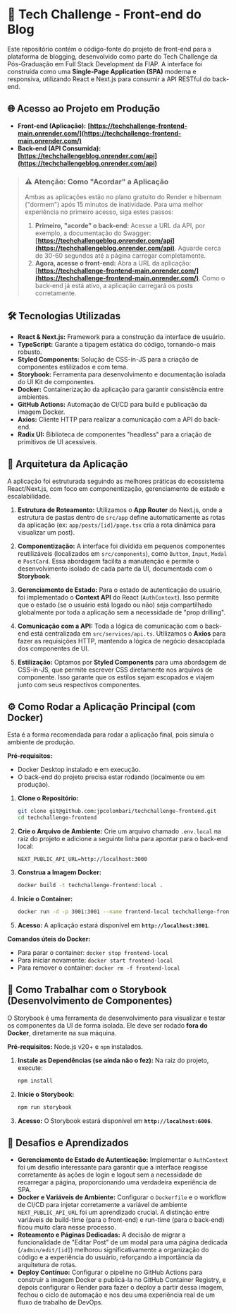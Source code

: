 # 🚀 Tech Challenge - Front-end do Blog

Este repositório contém o código-fonte do projeto de front-end para a plataforma de blogging, desenvolvido como parte do Tech Challenge da Pós-Graduação em Full Stack Development da FIAP. A interface foi construída como uma **Single-Page Application (SPA)** moderna e responsiva, utilizando React e Next.js para consumir a API RESTful do back-end.

## 🌐 Acesso ao Projeto em Produção

* **Front-end (Aplicação):** **[https://techchallenge-frontend-main.onrender.com/](https://techchallenge-frontend-main.onrender.com/)**
* **Back-end (API Consumida):** **[https://techchallengeblog.onrender.com/api](https://techchallengeblog.onrender.com/api)**

> ### ⚠️ Atenção: Como "Acordar" a Aplicação
>
> Ambas as aplicações estão no plano gratuito do Render e hibernam ("dormem") após 15 minutos de inatividade. Para uma melhor experiência no primeiro acesso, siga estes passos:
>
> 1.  **Primeiro, "acorde" o back-end:** Acesse a URL da API, por exemplo, a documentação do Swagger: **[https://techchallengeblog.onrender.com/api](https://techchallengeblog.onrender.com/api)**. Aguarde cerca de 30-60 segundos até a página carregar completamente.
> 2.  **Agora, acesse o front-end:** Abra a URL da aplicação: **[https://techchallenge-frontend-main.onrender.com/](https://techchallenge-frontend-main.onrender.com/)**. Como o back-end já está ativo, a aplicação carregará os posts corretamente.

## 🛠️ Tecnologias Utilizadas

* **React & Next.js:** Framework para a construção da interface de usuário.
* **TypeScript:** Garante a tipagem estática do código, tornando-o mais robusto.
* **Styled Components:** Solução de CSS-in-JS para a criação de componentes estilizados e com tema.
* **Storybook:** Ferramenta para desenvolvimento e documentação isolada do UI Kit de componentes.
* **Docker:** Containerização da aplicação para garantir consistência entre ambientes.
* **GitHub Actions:** Automação de CI/CD para build e publicação da imagem Docker.
* **Axios:** Cliente HTTP para realizar a comunicação com a API do back-end.
* **Radix UI:** Biblioteca de componentes "headless" para a criação de primitivos de UI acessíveis.

## 🧱 Arquitetura da Aplicação

A aplicação foi estruturada seguindo as melhores práticas do ecossistema React/Next.js, com foco em componentização, gerenciamento de estado e escalabilidade.

1.  **Estrutura de Roteamento:** Utilizamos o **App Router** do Next.js, onde a estrutura de pastas dentro de `src/app` define automaticamente as rotas da aplicação (ex: `app/posts/[id]/page.tsx` cria a rota dinâmica para visualizar um post).

2.  **Componentização:** A interface foi dividida em pequenos componentes reutilizáveis (localizados em `src/components`), como `Button`, `Input`, `Modal` e `PostCard`. Essa abordagem facilita a manutenção e permite o desenvolvimento isolado de cada parte da UI, documentada com o **Storybook**.

3.  **Gerenciamento de Estado:** Para o estado de autenticação do usuário, foi implementado o **Context API** do React (`AuthContext`). Isso permite que o estado (se o usuário está logado ou não) seja compartilhado globalmente por toda a aplicação sem a necessidade de "prop drilling".

4.  **Comunicação com a API:** Toda a lógica de comunicação com o back-end está centralizada em `src/services/api.ts`. Utilizamos o **Axios** para fazer as requisições HTTP, mantendo a lógica de negócio desacoplada dos componentes de UI.

5.  **Estilização:** Optamos por **Styled Components** para uma abordagem de CSS-in-JS, que permite escrever CSS diretamente nos arquivos de componente. Isso garante que os estilos sejam escopados e viajem junto com seus respectivos componentes.

## ⚙️ Como Rodar a Aplicação Principal (com Docker)

Esta é a forma recomendada para rodar a aplicação final, pois simula o ambiente de produção.

**Pré-requisitos:**
* Docker Desktop instalado e em execução.
* O back-end do projeto precisa estar rodando (localmente ou em produção).

1.  **Clone o Repositório:**
    ```bash
    git clone git@github.com:jpcolombari/techchallenge-frontend.git
    cd techchallenge-frontend
    ```
2.  **Crie o Arquivo de Ambiente:**
    Crie um arquivo chamado `.env.local` na raiz do projeto e adicione a seguinte linha para apontar para o back-end local:
    ```
    NEXT_PUBLIC_API_URL=http://localhost:3000
    ```
3.  **Construa a Imagem Docker:**
    ```bash
    docker build -t techchallenge-frontend:local .
    ```
4.  **Inicie o Container:**
    ```bash
    docker run -d -p 3001:3001 --name frontend-local techchallenge-frontend:local
    ```
5.  **Acesso:** A aplicação estará disponível em **`http://localhost:3001`**.

**Comandos úteis do Docker:**
* Para parar o container: `docker stop frontend-local`
* Para iniciar novamente: `docker start frontend-local`
* Para remover o container: `docker rm -f frontend-local`

## 📖 Como Trabalhar com o Storybook (Desenvolvimento de Componentes)

O Storybook é uma ferramenta de desenvolvimento para visualizar e testar os componentes da UI de forma isolada. Ele deve ser rodado **fora do Docker**, diretamente na sua máquina.

**Pré-requisitos:** Node.js v20+ e `npm` instalados.

1.  **Instale as Dependências (se ainda não o fez):**
    Na raiz do projeto, execute:
    ```bash
    npm install
    ```
2.  **Inicie o Storybook:**
    ```bash
    npm run storybook
    ```
3.  **Acesso:** O Storybook estará disponível em **`http://localhost:6006`**.

## 🎯 Desafios e Aprendizados

* **Gerenciamento de Estado de Autenticação:** Implementar o `AuthContext` foi um desafio interessante para garantir que a interface reagisse corretamente às ações de login e logout sem a necessidade de recarregar a página, proporcionando uma verdadeira experiência de SPA.
* **Docker e Variáveis de Ambiente:** Configurar o `Dockerfile` e o workflow de CI/CD para injetar corretamente a variável de ambiente `NEXT_PUBLIC_API_URL` foi um aprendizado crucial. A distinção entre variáveis de build-time (para o front-end) e run-time (para o back-end) ficou muito clara nesse processo.
* **Roteamento e Páginas Dedicadas:** A decisão de migrar a funcionalidade de "Editar Post" de um modal para uma página dedicada (`/admin/edit/[id]`) melhorou significativamente a organização do código e a experiência do usuário, reforçando a importância da arquitetura de rotas.
* **Deploy Contínuo:** Configurar o pipeline no GitHub Actions para construir a imagem Docker e publicá-la no GitHub Container Registry, e depois configurar o Render para fazer o deploy a partir dessa imagem, fechou o ciclo de automação e nos deu uma experiência real de um fluxo de trabalho de DevOps.
